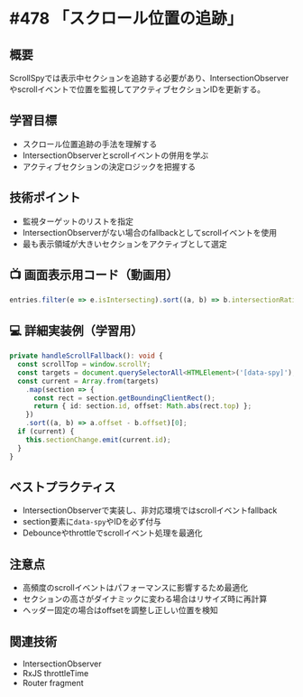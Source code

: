 # #478 「スクロール位置の追跡」

## 概要
ScrollSpyでは表示中セクションを追跡する必要があり、IntersectionObserverやscrollイベントで位置を監視してアクティブセクションIDを更新する。

## 学習目標
- スクロール位置追跡の手法を理解する
- IntersectionObserverとscrollイベントの併用を学ぶ
- アクティブセクションの決定ロジックを把握する

## 技術ポイント
- 監視ターゲットのリストを指定
- IntersectionObserverがない場合のfallbackとしてscrollイベントを使用
- 最も表示領域が大きいセクションをアクティブとして選定

## 📺 画面表示用コード（動画用）
```typescript
entries.filter(e => e.isIntersecting).sort((a, b) => b.intersectionRatio - a.intersectionRatio)[0];
```

## 💻 詳細実装例（学習用）
```typescript
private handleScrollFallback(): void {
  const scrollTop = window.scrollY;
  const targets = document.querySelectorAll<HTMLElement>('[data-spy]');
  const current = Array.from(targets)
    .map(section => {
      const rect = section.getBoundingClientRect();
      return { id: section.id, offset: Math.abs(rect.top) };
    })
    .sort((a, b) => a.offset - b.offset)[0];
  if (current) {
    this.sectionChange.emit(current.id);
  }
}
```

## ベストプラクティス
- IntersectionObserverで実装し、非対応環境ではscrollイベントfallback
- section要素に`data-spy`やIDを必ず付与
- Debounceやthrottleでscrollイベント処理を最適化

## 注意点
- 高頻度のscrollイベントはパフォーマンスに影響するため最適化
- セクションの高さがダイナミックに変わる場合はリサイズ時に再計算
- ヘッダー固定の場合はoffsetを調整し正しい位置を検知

## 関連技術
- IntersectionObserver
- RxJS throttleTime
- Router fragment
